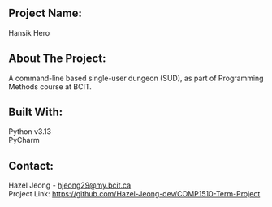 ## Project Name:

Hansik Hero

## About The Project:

A command-line based single-user dungeon (SUD), as part of Programming Methods course at BCIT.

## Built With:

Python v3.13 <br>
PyCharm

## Contact:

Hazel Jeong - hjeong29@my.bcit.ca <br>
Project Link: https://github.com/Hazel-Jeong-dev/COMP1510-Term-Project

